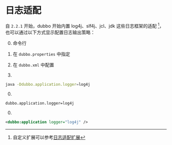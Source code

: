 # 日志适配

自 `2.2.1` 开始，dubbo 开始内置 log4j、slf4j、jcl、jdk 这些日志框架的适配 [^1]，也可以通过以下方式显示配置日志输出策略：

0.  命令行
0.  在 `dubbo.properties` 中指定
0.  在 `dubbo.xml` 中配置

0.  

 ```sh
 java -Ddubbo.application.logger=log4j
 ```

0.  

 ```
 dubbo.application.logger=log4j
 ```

0.  

 ```xml
 <dubbo:application logger="log4j" />
 ```

[^1]: 自定义扩展可以参考[日志适配扩展](http://dubbo.apache.org/books/dubbo-dev-book/impls/logger-adapter.html)

